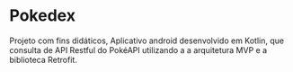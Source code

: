 # Pokedex
Projeto com fins didáticos, Aplicativo android desenvolvido em Kotlin, que consulta de API Restful do PokéAPI utilizando a a arquitetura MVP e a biblioteca Retrofit.
